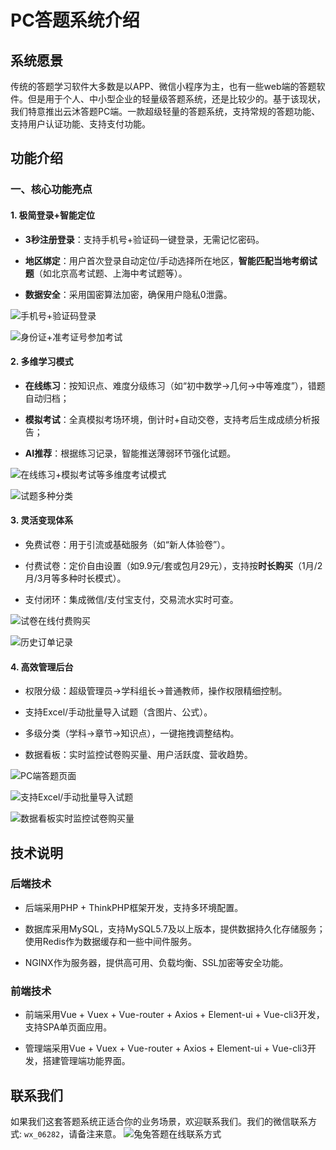 # PC答题系统介绍

## 系统愿景

传统的答题学习软件大多数是以APP、微信小程序为主，也有一些web端的答题软件。但是用于个人、中小型企业的轻量级答题系统，还是比较少的。基于该现状，我们特意推出云沐答题PC端。一款超级轻量的答题系统，支持常规的答题功能、支持用户认证功能、支持支付功能。

## 功能介绍

### **一、核心功能亮点**  

#### **1. 极简登录+智能定位**  

- **3秒注册登录**：支持手机号+验证码一键登录，无需记忆密码。 

- **地区绑定**：用户首次登录自动定位/手动选择所在地区，**智能匹配当地考纲试题**（如北京高考试题、上海中考试题等）。

- **数据安全**：采用国密算法加密，确保用户隐私0泄露。  

![手机号+验证码登录](media/17450740382322.png)

![身份证+准考证号参加考试](media/17450740382342.png)

#### **2. 多维学习模式**  

- **在线练习**：按知识点、难度分级练习（如“初中数学→几何→中等难度”），错题自动归档；  

- **模拟考试**：全真模拟考场环境，倒计时+自动交卷，支持考后生成成绩分析报告；  

- **AI推荐**：根据练习记录，智能推送薄弱环节强化试题。  

![在线练习+模拟考试等多维度考试模式](media/17450740382369.png)

![试题多种分类](media/17450740382430.png)

#### **3. 灵活变现体系**  

- 免费试卷：用于引流或基础服务（如“新人体验卷”）。 

- 付费试卷：定价自由设置（如9.9元/套或包月29元），支持按**时长购买**（1月/2月/3月等多种时长模式）。

- 支付闭环：集成微信/支付宝支付，交易流水实时可查。  

![试卷在线付费购买](media/17450740382475.png)

![历史订单记录](media/17450740382523.png)

#### **4. 高效管理后台**  

- 权限分级：超级管理员→学科组长→普通教师，操作权限精细控制。

- 支持Excel/手动批量导入试题（含图片、公式）。

- 多级分类（学科→章节→知识点），一键拖拽调整结构。 

- 数据看板：实时监控试卷购买量、用户活跃度、营收趋势。

![PC端答题页面](media/17450740382586.png)

![支持Excel/手动批量导入试题](media/17450740382639.png)

![数据看板实时监控试卷购买量](media/17450740382692.png)


## 技术说明

### 后端技术

- 后端采用PHP + ThinkPHP框架开发，支持多环境配置。

- 数据库采用MySQL，支持MySQL5.7及以上版本，提供数据持久化存储服务；使用Redis作为数据缓存和一些中间件服务。

- NGINX作为服务器，提供高可用、负载均衡、SSL加密等安全功能。

### 前端技术

- 前端采用Vue + Vuex + Vue-router + Axios + Element-ui + Vue-cli3开发，支持SPA单页面应用。

- 管理端采用Vue + Vuex + Vue-router + Axios + Element-ui + Vue-cli3开发，搭建管理端功能界面。

## 联系我们

如果我们这套答题系统正适合你的业务场景，欢迎联系我们。我们的微信联系方式: `wx_06282`，请备注来意。
![兔兔答题在线联系方式](media/17450740382757.png)
